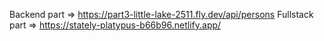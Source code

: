 Backend part => https://part3-little-lake-2511.fly.dev/api/persons
Fullstack part => https://stately-platypus-b66b96.netlify.app/

